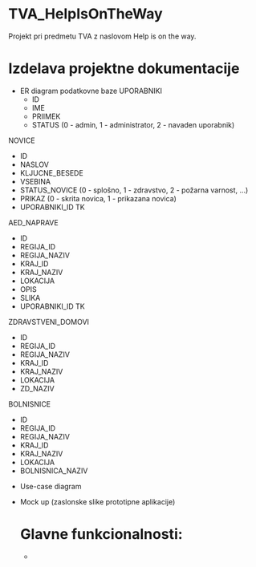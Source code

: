 # TVA_HelpIsOnTheWay
Projekt pri predmetu TVA z naslovom Help is on the way. 

# Izdelava projektne dokumentacije
* ER diagram podatkovne baze
UPORABNIKI
  - ID 
  - IME
  - PRIIMEK 
  - STATUS (0 - admin, 1 - administrator, 2 - navaden uporabnik) 
  
NOVICE
  - ID 
  - NASLOV 
  - KLJUCNE_BESEDE 
  - VSEBINA 
  - STATUS_NOVICE (0 - splošno, 1 - zdravstvo, 2 - požarna varnost, ...)
  - PRIKAZ (0 - skrita novica, 1 - prikazana novica)
  - UPORABNIKI_ID TK 
  
AED_NAPRAVE
  - ID 
  - REGIJA_ID
  - REGIJA_NAZIV
  - KRAJ_ID
  - KRAJ_NAZIV
  - LOKACIJA 
  - OPIS
  - SLIKA 
  - UPORABNIKI_ID TK
  
ZDRAVSTVENI_DOMOVI
  - ID
  - REGIJA_ID
  - REGIJA_NAZIV
  - KRAJ_ID
  - KRAJ_NAZIV
  - LOKACIJA 
  - ZD_NAZIV

BOLNISNICE
  - ID
  - REGIJA_ID
  - REGIJA_NAZIV
  - KRAJ_ID
  - KRAJ_NAZIV
  - LOKACIJA 
  - BOLNISNICA_NAZIV
  
* Use-case diagram
* Mock up (zaslonske slike prototipne aplikacije)

  # Glavne funkcionalnosti:
  
  *
